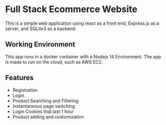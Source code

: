 
# Full Stack Ecommerce Website
This is a simple web application using react as a front end, Express.js as a server, and SQLite3 as a backend.

## Working Environment
This app runs in a docker container with a Nodejs 14 Environment.
The app is made to run on the cloud, such as AWS EC2.

## Features
* Registration
* Login
* Product Searching and Filtering
* Instantaneous page switching
* Login Cookies that last 1 hour
* Product adding and customization
